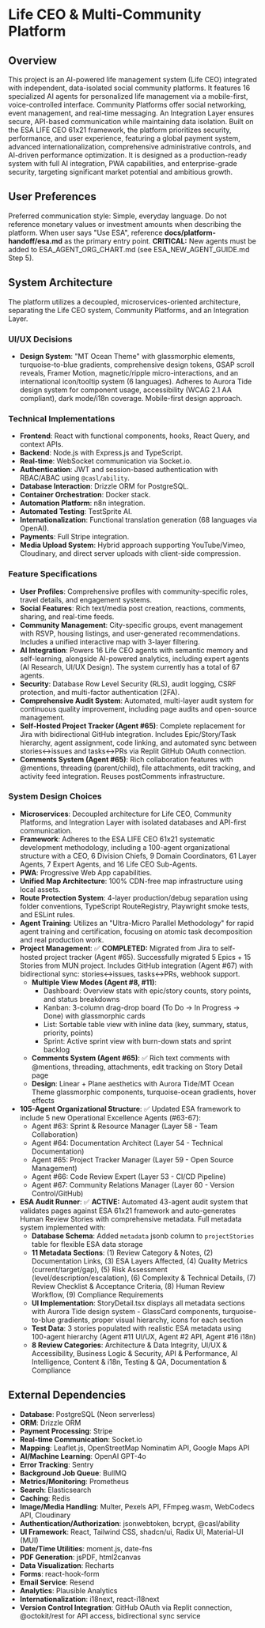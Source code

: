# Life CEO & Multi-Community Platform

## Overview
This project is an AI-powered life management system (Life CEO) integrated with independent, data-isolated social community platforms. It features 16 specialized AI agents for personalized life management via a mobile-first, voice-controlled interface. Community Platforms offer social networking, event management, and real-time messaging. An Integration Layer ensures secure, API-based communication while maintaining data isolation. Built on the ESA LIFE CEO 61x21 framework, the platform prioritizes security, performance, and user experience, featuring a global payment system, advanced internationalization, comprehensive administrative controls, and AI-driven performance optimization. It is designed as a production-ready system with full AI integration, PWA capabilities, and enterprise-grade security, targeting significant market potential and ambitious growth.

## User Preferences
Preferred communication style: Simple, everyday language.
Do not reference monetary values or investment amounts when describing the platform.
When user says "Use ESA", reference **docs/platform-handoff/esa.md** as the primary entry point.
**CRITICAL:** New agents must be added to ESA_AGENT_ORG_CHART.md (see ESA_NEW_AGENT_GUIDE.md Step 5).

## System Architecture
The platform utilizes a decoupled, microservices-oriented architecture, separating the Life CEO system, Community Platforms, and an Integration Layer.

### UI/UX Decisions
- **Design System**: "MT Ocean Theme" with glassmorphic elements, turquoise-to-blue gradients, comprehensive design tokens, GSAP scroll reveals, Framer Motion, magnetic/ripple micro-interactions, and an international icon/tooltip system (6 languages). Adheres to Aurora Tide design system for component usage, accessibility (WCAG 2.1 AA compliant), dark mode/i18n coverage. Mobile-first design approach.

### Technical Implementations
- **Frontend**: React with functional components, hooks, React Query, and context APIs.
- **Backend**: Node.js with Express.js and TypeScript.
- **Real-time**: WebSocket communication via Socket.io.
- **Authentication**: JWT and session-based authentication with RBAC/ABAC using `@casl/ability`.
- **Database Interaction**: Drizzle ORM for PostgreSQL.
- **Container Orchestration**: Docker stack.
- **Automation Platform**: n8n integration.
- **Automated Testing**: TestSprite AI.
- **Internationalization**: Functional translation generation (68 languages via OpenAI).
- **Payments**: Full Stripe integration.
- **Media Upload System**: Hybrid approach supporting YouTube/Vimeo, Cloudinary, and direct server uploads with client-side compression.

### Feature Specifications
- **User Profiles**: Comprehensive profiles with community-specific roles, travel details, and engagement systems.
- **Social Features**: Rich text/media post creation, reactions, comments, sharing, and real-time feeds.
- **Community Management**: City-specific groups, event management with RSVP, housing listings, and user-generated recommendations. Includes a unified interactive map with 3-layer filtering.
- **AI Integration**: Powers 16 Life CEO agents with semantic memory and self-learning, alongside AI-powered analytics, including expert agents (AI Research, UI/UX Design). The system currently has a total of 67 agents.
- **Security**: Database Row Level Security (RLS), audit logging, CSRF protection, and multi-factor authentication (2FA).
- **Comprehensive Audit System**: Automated, multi-layer audit system for continuous quality improvement, including page audits and open-source management.
- **Self-Hosted Project Tracker (Agent #65)**: Complete replacement for Jira with bidirectional GitHub integration. Includes Epic/Story/Task hierarchy, agent assignment, code linking, and automated sync between stories↔issues and tasks↔PRs via Replit GitHub OAuth connection.
- **Comments System (Agent #65)**: Rich collaboration features with @mentions, threading (parent/child), file attachments, edit tracking, and activity feed integration. Reuses postComments infrastructure.

### System Design Choices
- **Microservices**: Decoupled architecture for Life CEO, Community Platforms, and Integration Layer with isolated databases and API-first communication.
- **Framework**: Adheres to the ESA LIFE CEO 61x21 systematic development methodology, including a 100-agent organizational structure with a CEO, 6 Division Chiefs, 9 Domain Coordinators, 61 Layer Agents, 7 Expert Agents, and 16 Life CEO Sub-Agents.
- **PWA**: Progressive Web App capabilities.
- **Unified Map Architecture**: 100% CDN-free map infrastructure using local assets.
- **Route Protection System**: 4-layer production/debug separation using folder conventions, TypeScript RouteRegistry, Playwright smoke tests, and ESLint rules.
- **Agent Training**: Utilizes an "Ultra-Micro Parallel Methodology" for rapid agent training and certification, focusing on atomic task decomposition and real production work.
- **Project Management**: ✅ **COMPLETED:** Migrated from Jira to self-hosted project tracker (Agent #65). Successfully migrated 5 Epics + 15 Stories from MUN project. Includes GitHub integration (Agent #67) with bidirectional sync: stories↔issues, tasks↔PRs, webhook support.
  - **Multiple View Modes (Agent #8, #11)**: 
    - Dashboard: Overview stats with epic/story counts, story points, and status breakdowns
    - Kanban: 3-column drag-drop board (To Do → In Progress → Done) with glassmorphic cards
    - List: Sortable table view with inline data (key, summary, status, priority, points)
    - Sprint: Active sprint view with burn-down stats and sprint backlog
  - **Comments System (Agent #65)**: ✅ Rich text comments with @mentions, threading, attachments, edit tracking on Story Detail page
  - **Design**: Linear + Plane aesthetics with Aurora Tide/MT Ocean Theme glassmorphic components, turquoise-ocean gradients, hover effects
- **105-Agent Organizational Structure**: ✅ Updated ESA framework to include 5 new Operational Excellence Agents (#63-67):
  - Agent #63: Sprint & Resource Manager (Layer 58 - Team Collaboration)
  - Agent #64: Documentation Architect (Layer 54 - Technical Documentation)
  - Agent #65: Project Tracker Manager (Layer 59 - Open Source Management)
  - Agent #66: Code Review Expert (Layer 53 - CI/CD Pipeline)
  - Agent #67: Community Relations Manager (Layer 60 - Version Control/GitHub)
- **ESA Audit Runner**: ✅ **ACTIVE:** Automated 43-agent audit system that validates pages against ESA 61x21 framework and auto-generates Human Review Stories with comprehensive metadata. Full metadata system implemented with:
  - **Database Schema**: Added `metadata` jsonb column to `projectStories` table for flexible ESA data storage
  - **11 Metadata Sections**: (1) Review Category & Notes, (2) Documentation Links, (3) ESA Layers Affected, (4) Quality Metrics (current/target/gap), (5) Risk Assessment (level/description/escalation), (6) Complexity & Technical Details, (7) Review Checklist & Acceptance Criteria, (8) Human Review Workflow, (9) Compliance Requirements
  - **UI Implementation**: StoryDetail.tsx displays all metadata sections with Aurora Tide design system - GlassCard components, turquoise-to-blue gradients, proper visual hierarchy, icons for each section
  - **Test Data**: 3 stories populated with realistic ESA metadata using 100-agent hierarchy (Agent #11 UI/UX, Agent #2 API, Agent #16 i18n)
  - **8 Review Categories**: Architecture & Data Integrity, UI/UX & Accessibility, Business Logic & Security, API & Performance, AI Intelligence, Content & i18n, Testing & QA, Documentation & Compliance

## External Dependencies
- **Database**: PostgreSQL (Neon serverless)
- **ORM**: Drizzle ORM
- **Payment Processing**: Stripe
- **Real-time Communication**: Socket.io
- **Mapping**: Leaflet.js, OpenStreetMap Nominatim API, Google Maps API
- **AI/Machine Learning**: OpenAI GPT-4o
- **Error Tracking**: Sentry
- **Background Job Queue**: BullMQ
- **Metrics/Monitoring**: Prometheus
- **Search**: Elasticsearch
- **Caching**: Redis
- **Image/Media Handling**: Multer, Pexels API, FFmpeg.wasm, WebCodecs API, Cloudinary
- **Authentication/Authorization**: jsonwebtoken, bcrypt, @casl/ability
- **UI Framework**: React, Tailwind CSS, shadcn/ui, Radix UI, Material-UI (MUI)
- **Date/Time Utilities**: moment.js, date-fns
- **PDF Generation**: jsPDF, html2canvas
- **Data Visualization**: Recharts
- **Forms**: react-hook-form
- **Email Service**: Resend
- **Analytics**: Plausible Analytics
- **Internationalization**: i18next, react-i18next
- **Version Control Integration**: GitHub OAuth via Replit connection, @octokit/rest for API access, bidirectional sync service